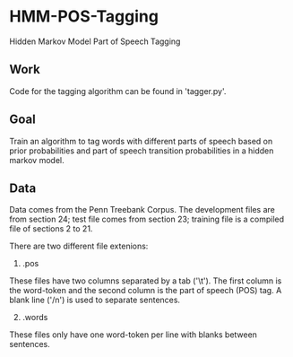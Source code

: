 # HMM-POS-Tagging
Hidden Markov Model Part of Speech Tagging

## Work
Code for the tagging algorithm can be found in 'tagger.py'.

## Goal 
Train an algorithm to tag words with different parts of speech based on prior probabilities and part of speech transition probabilities in a hidden markov model.

## Data
Data comes from the Penn Treebank Corpus. The development files are from section 24; test file comes from section 23; training file is a compiled file of sections 2 to 21.

There are two different file extenions:

1) .pos

These files have two columns separated by a tab ('\t'). The first column is the word-token and the second column is the part of speech (POS) tag. A blank line ('/n') is used to separate sentences.

2) .words

These files only have one word-token per line with blanks between sentences.




